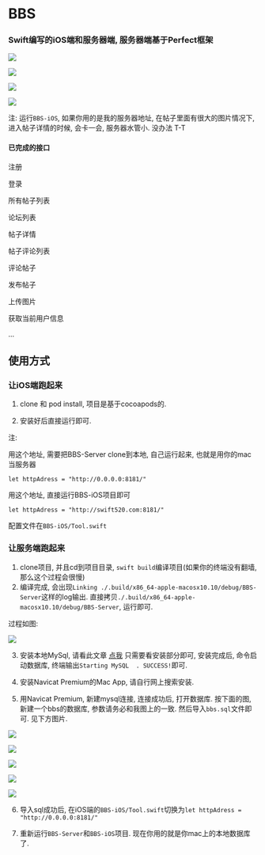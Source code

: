 # BBS

### Swift编写的iOS端和服务器端, 服务器端基于Perfect框架

![](https://github.com/SimleCp/BBS/blob/master/ScreenShot/1.png)

![](https://github.com/SimleCp/BBS/blob/master/ScreenShot/2.png)

![](https://github.com/SimleCp/BBS/blob/master/ScreenShot/3.png)

![](https://github.com/SimleCp/BBS/blob/master/ScreenShot/4.png)

注: 运行`BBS-iOS`, 如果你用的是我的服务器地址, 在帖子里面有很大的图片情况下, 进入帖子详情的时候, 会卡一会, 服务器水管小. 没办法 T-T

#### 已完成的接口

注册

登录

所有帖子列表

论坛列表

帖子详情

帖子评论列表

评论帖子

发布帖子

上传图片

获取当前用户信息

...

## 使用方式

### 让iOS端跑起来

1. clone 和 pod install, 项目是基于cocoapods的.

2. 安装好后直接运行即可.

注: 

用这个地址, 需要把BBS-Server clone到本地, 自己运行起来, 也就是用你的mac当服务器

```
let httpAdress = "http://0.0.0.0:8181/"
```

用这个地址, 直接运行BBS-iOS项目即可
```
let httpAdress = "http://swift520.com:8181/"

```

配置文件在`BBS-iOS/Tool.swift`

### 让服务端跑起来

1. clone项目, 并且cd到项目目录, `swift build`编译项目(如果你的终端没有翻墙, 那么这个过程会很慢)
2. 编译完成, 会出现`Linking ./.build/x86_64-apple-macosx10.10/debug/BBS-Server`这样的log输出. 直接拷贝`./.build/x86_64-apple-macosx10.10/debug/BBS-Server`, 运行即可.

过程如图:

![](https://github.com/SimleCp/BBS/blob/master/images/0.png)

3. 安装本地MySql, 请看此文章 [点我](http://cxp.im/2017/10/07/Swift%20Perfect%20Mac%E6%9C%AC%E5%9C%B0%E7%8E%AF%E5%A2%83%E9%85%8D%E7%BD%AE/)
只需要看安装部分即可, 安装完成后, 命令启动数据库, 终端输出`Starting MySQL  . SUCCESS!`即可.

4. 安装Navicat Premium的Mac App, 请自行网上搜索安装.

5. 用Navicat Premium, 新建mysql连接, 连接成功后, 打开数据库. 按下面的图, 新建一个bbs的数据库, 参数请务必和我图上的一致. 然后导入`bbs.sql`文件即可. 见下方图片.

![](https://github.com/SimleCp/BBS/blob/master/images/1.png)

![](https://github.com/SimleCp/BBS/blob/master/images/2.png)

![](https://github.com/SimleCp/BBS/blob/master/images/3.png)

![](https://github.com/SimleCp/BBS/blob/master/images/4.png)

![](https://github.com/SimleCp/BBS/blob/master/images/5.png)

6. 导入sql成功后, 在iOS端的`BBS-iOS/Tool.swift`切换为`let httpAdress = "http://0.0.0.0:8181/"`

7. 重新运行`BBS-Server`和`BBS-iOS`项目. 现在你用的就是你mac上的本地数据库了.




